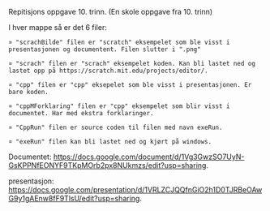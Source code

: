 Repitisjons oppgave 10. trinn. (En skole oppgave fra 10. trinn)

I hver mappe så er det 6 filer:

	¤ "scrachBilde" filen er "scratch" eksempelet som ble visst i presentasjonen og documentent. Filen slutter i ".png"

	¤ "scrach" filen er "scrach" eksempelet koden. Kan bli lastet ned og lastet opp på https://scratch.mit.edu/projects/editor/.

	¤ "cpp" filen er "cpp" eksepelet som ble visst i presentasjonen. Er bare koden.

	¤ "cppMForklaring" filen er "cpp" eksempelet som blir visst i documentet. Har med ekstra forklaringer.

	¤ "CppRun" filen er source coden til filen med navn exeRun.

	¤ "exeRun" filen kan bli lastet ned og kjørt på windows.

Documentet: https://docs.google.com/document/d/1Vg3GwzSO7UyN-GsKPPNfEONYF9TKpMOrb2px8NUkmzs/edit?usp=sharing.

presentasjon: https://docs.google.com/presentation/d/1VRLZCJQQfnGiO2h1D0TJRBeOAwG9y1gAEnw8fF9TlsU/edit?usp=sharing.
